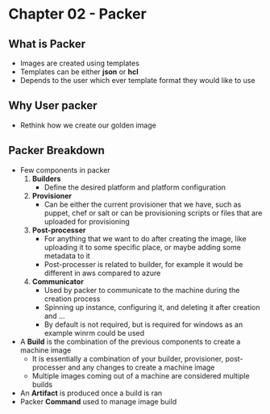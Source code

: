 # Chapter 02 - Packer


## What is Packer

- Images are created using templates
- Templates can be either **json** or **hcl**
- Depends to the user which ever template format they would like to use

## Why User packer

- Rethink how we create our golden image

## Packer Breakdown

- Few components in packer
   1. **Builders**
      - Define the desired platform and platform configuration
   2. **Provisioner**
      - Can be either the current provisioner that we have, such as puppet, chef or salt or can be provisioning scripts or files that are uploaded for provisioning
   3. **Post-processer**
      - For anything that we want to do after creating the image, like uploading it to some specific place, or maybe adding some metadata to it
      - Post-processer is related to builder, for example it would be different in aws compared to azure
   4. **Communicator**
      - Used by packer to communicate to the machine during the creation process
      - Spinning up instance, configuring it, and deleting it after creation and ...
      - By default is not required, but is required for windows as an example winrm could be used
- A **Build** is the combination of the previous components to create a machine image
   - It is essentially a combination of your builder, provisioner, post-processer and any changes to create a machine image
   - Multiple images coming out of a machine are considered multiple builds
- An **Artifact** is produced once a build is ran
- Packer **Command** used to manage image build
